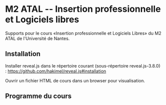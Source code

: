 M2 ATAL -- Insertion professionnelle et Logiciels libres
========================================================

Supports pour le cours «Insertion professionnelle et Logiciels Libres» du M2 ATAL de l'Université de Nantes.

Installation
------------

Installer reveal.js dans le répertoire courant (sous-répertoire reveal.js-3.8.0) :
   https://github.com/hakimel/reveal.js#installation

Ouvrir un fichier HTML de cours dans un browser pour visualisation.

Programme du cours
------------------


